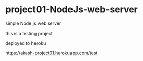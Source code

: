 # project01-NodeJs-web-server
simple Node.js web server 

this is a testing project

deployed to heroku 

https://akash-project01.herokuapp.com/test
